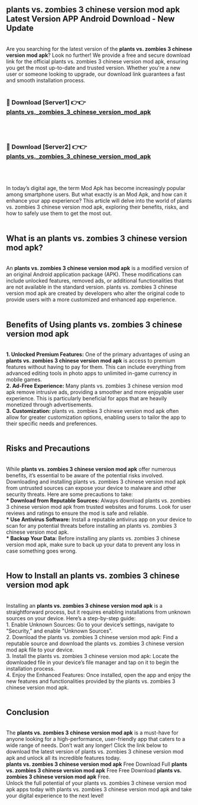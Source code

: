 ## plants vs. zombies 3 chinese version mod apk Latest Version APP Android Download - New Update
<br>
Are you searching for the latest version of the <strong>plants vs. zombies 3 chinese version mod apk</strong>? Look no further! We provide a free and secure download link for the official plants vs. zombies 3 chinese version mod apk, ensuring you get the most up-to-date and trusted version. Whether you're a new user or someone looking to upgrade, our download link guarantees a fast and smooth installation process.
<br>
<br>
<h3>🔴 Download [Server1] 👉👉 <a href="https://modyolo.store/plants+vs.+zombies+3+chinese+version+mod+apk">plants_vs._zombies_3_chinese_version_mod_apk</a></h3><br>
<br>
<h3>🔴 Download [Server2] 👉👉 <a href="https://modyolo.store/plants+vs.+zombies+3+chinese+version+mod+apk">plants_vs._zombies_3_chinese_version_mod_apk</a></h3><br>
<br>
<br>
In today’s digital age, the term Mod Apk has become increasingly popular among smartphone users. But what exactly is an Mod Apk, and how can it enhance your app experience? This article will delve into the world of plants vs. zombies 3 chinese version mod apk, exploring their benefits, risks, and how to safely use them to get the most out.
<br>
<br>
<h2>What is an plants vs. zombies 3 chinese version mod apk?</h2>
<br>
An <strong>plants vs. zombies 3 chinese version mod apk</strong> is a modified version of an original Android application package (APK). These modifications can include unlocked features, removed ads, or additional functionalities that are not available in the standard version. plants vs. zombies 3 chinese version mod apk are created by developers who alter the original code to provide users with a more customized and enhanced app experience.
<br>
<br>
<h2>Benefits of Using plants vs. zombies 3 chinese version mod apk</h2>
<br>
<strong> 1. Unlocked Premium Features:</strong> One of the primary advantages of using an <strong>plants vs. zombies 3 chinese version mod apk</strong> is access to premium features without having to pay for them. This can include everything from advanced editing tools in photo apps to unlimited in-game currency in mobile games.
<br>
<strong> 2. Ad-Free Experience:</strong> Many plants vs. zombies 3 chinese version mod apk remove intrusive ads, providing a smoother and more enjoyable user experience. This is particularly beneficial for apps that are heavily monetized through advertisements.
<br>
<strong> 3. Customization:</strong> plants vs. zombies 3 chinese version mod apk often allow for greater customization options, enabling users to tailor the app to their specific needs and preferences.
<br>
<br>
<h2>Risks and Precautions</h2>
<br>
While <strong>plants vs. zombies 3 chinese version mod apk</strong> offer numerous benefits, it’s essential to be aware of the potential risks involved. Downloading and installing plants vs. zombies 3 chinese version mod apk from untrusted sources can expose your device to malware and other security threats. Here are some precautions to take:
<br>
<strong> * Download from Reputable Sources:</strong> Always download plants vs. zombies 3 chinese version mod apk from trusted websites and forums. Look for user reviews and ratings to ensure the mod is safe and reliable.
<br>
<strong> * Use Antivirus Software:</strong> Install a reputable antivirus app on your device to scan for any potential threats before installing an plants vs. zombies 3 chinese version mod apk.
<br>
<strong> * Backup Your Data:</strong> Before installing any plants vs. zombies 3 chinese version mod apk, make sure to back up your data to prevent any loss in case something goes wrong.
<br>
<br>
<h2>How to Install an plants vs. zombies 3 chinese version mod apk</h2>
<br>
Installing an <strong>plants vs. zombies 3 chinese version mod apk</strong> is a straightforward process, but it requires enabling installations from unknown sources on your device. Here’s a step-by-step guide:
<br>
 1. Enable Unknown Sources: Go to your device’s settings, navigate to "Security," and enable "Unknown Sources".
<br>
 2. Download the plants vs. zombies 3 chinese version mod apk: Find a reputable source and download the plants vs. zombies 3 chinese version mod apk file to your device.
<br>
 3. Install the plants vs. zombies 3 chinese version mod apk: Locate the downloaded file in your device’s file manager and tap on it to begin the installation process.
<br>
 4. Enjoy the Enhanced Features: Once installed, open the app and enjoy the new features and functionalities provided by the plants vs. zombies 3 chinese version mod apk.
<br>
<br>
<h2><strong>Conclusion</strong></h2>
<br>
The <strong>plants vs. zombies 3 chinese version mod apk</strong> is a must-have for anyone looking for a high-performance, user-friendly app that caters to a wide range of needs. Don’t wait any longer! Click the link below to download the latest version of plants vs. zombies 3 chinese version mod apk and unlock all its incredible features today.
<br>
<strong>plants vs. zombies 3 chinese version mod apk</strong> Free Download Full <strong>plants vs. zombies 3 chinese version mod apk</strong> Free Free Download <strong>plants vs. zombies 3 chinese version mod apk</strong> Free.
<br>
Unlock the full potential of your plants vs. zombies 3 chinese version mod apk apps today with plants vs. zombies 3 chinese version mod apk and take your digital experience to the next level!